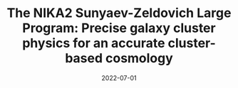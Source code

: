---
title: "The NIKA2 Sunyaev-Zeldovich Large Program: Precise galaxy cluster physics for an accurate cluster-based cosmology"
collection: "co_procs"
permalink: /publications/2022EPJWC.25700038P
date: 2022-07-01
venue: "mm Universe @ NIKA2 - Observing the mm Universe with the NIKA2 Camera"
citation: "Perotto, L., Adam, R., Ade, P., et al. (2022), mm Universe @ NIKA2 - Observing the mm Universe with the NIKA2 Camera, 257, 00038."
---